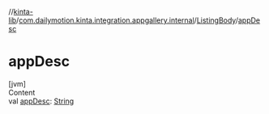 //[kinta-lib](../../../index.md)/[com.dailymotion.kinta.integration.appgallery.internal](../index.md)/[ListingBody](index.md)/[appDesc](app-desc.md)



# appDesc  
[jvm]  
Content  
val [appDesc](app-desc.md): [String](https://kotlinlang.org/api/latest/jvm/stdlib/kotlin/-string/index.html)  



